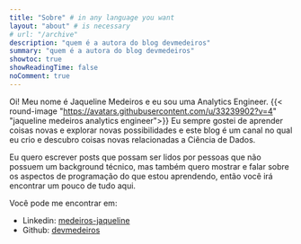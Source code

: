```yaml
---
title: "Sobre" # in any language you want
layout: "about" # is necessary
# url: "/archive"
description: "quem é a autora do blog devmedeiros"
summary: "quem é a autora do blog devmedeiros"
showtoc: true
showReadingTime: false
noComment: true
---
```


Oi! Meu nome é Jaqueline Medeiros e eu sou uma Analytics Engineer. {{< round-image "https://avatars.githubusercontent.com/u/33239902?v=4" "jaqueline medeiros analytics engineer">}} Eu sempre gostei de aprender coisas novas e explorar novas possibilidades e este blog é um canal no qual eu crio e descubro coisas novas relacionadas a Ciência de Dados.

Eu quero escrever posts que possam ser lidos por pessoas que não possuem um background técnico, mas também quero mostrar e falar sobre os aspectos de programação do que estou aprendendo, então você irá encontrar um pouco de tudo aqui.

Você pode me encontrar em:

- Linkedin: [medeiros-jaqueline](https://www.linkedin.com/in/medeiros-jaqueline/)
- Github: [devmedeiros](https://github.com/devmedeiros)
